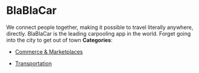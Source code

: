 # BlaBlaCar


We connect people together, making it possible to travel literally anywhere, directly. BlaBlaCar is the leading carpooling app in the world. Forget going into the city to get out of town
**Categories**:

- [Commerce & Marketplaces](https://github/awesome-apis/awesome-apis#commerce-and-marketplaces)

- [Transportation](https://github/awesome-apis/awesome-apis#transportation)



